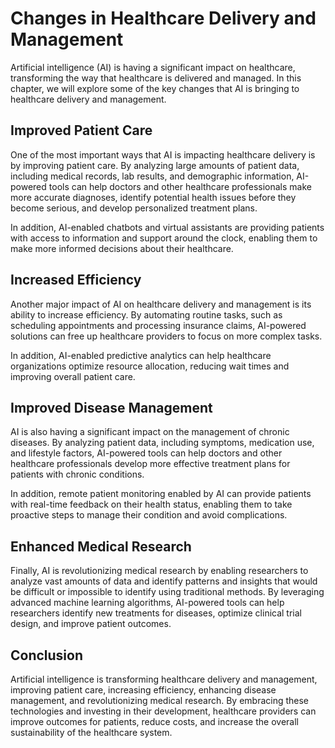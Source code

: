 Changes in Healthcare Delivery and Management
====================================================================================

Artificial intelligence (AI) is having a significant impact on healthcare, transforming the way that healthcare is delivered and managed. In this chapter, we will explore some of the key changes that AI is bringing to healthcare delivery and management.

Improved Patient Care
---------------------

One of the most important ways that AI is impacting healthcare delivery is by improving patient care. By analyzing large amounts of patient data, including medical records, lab results, and demographic information, AI-powered tools can help doctors and other healthcare professionals make more accurate diagnoses, identify potential health issues before they become serious, and develop personalized treatment plans.

In addition, AI-enabled chatbots and virtual assistants are providing patients with access to information and support around the clock, enabling them to make more informed decisions about their healthcare.

Increased Efficiency
--------------------

Another major impact of AI on healthcare delivery and management is its ability to increase efficiency. By automating routine tasks, such as scheduling appointments and processing insurance claims, AI-powered solutions can free up healthcare providers to focus on more complex tasks.

In addition, AI-enabled predictive analytics can help healthcare organizations optimize resource allocation, reducing wait times and improving overall patient care.

Improved Disease Management
---------------------------

AI is also having a significant impact on the management of chronic diseases. By analyzing patient data, including symptoms, medication use, and lifestyle factors, AI-powered tools can help doctors and other healthcare professionals develop more effective treatment plans for patients with chronic conditions.

In addition, remote patient monitoring enabled by AI can provide patients with real-time feedback on their health status, enabling them to take proactive steps to manage their condition and avoid complications.

Enhanced Medical Research
-------------------------

Finally, AI is revolutionizing medical research by enabling researchers to analyze vast amounts of data and identify patterns and insights that would be difficult or impossible to identify using traditional methods. By leveraging advanced machine learning algorithms, AI-powered tools can help researchers identify new treatments for diseases, optimize clinical trial design, and improve patient outcomes.

Conclusion
----------

Artificial intelligence is transforming healthcare delivery and management, improving patient care, increasing efficiency, enhancing disease management, and revolutionizing medical research. By embracing these technologies and investing in their development, healthcare providers can improve outcomes for patients, reduce costs, and increase the overall sustainability of the healthcare system.
